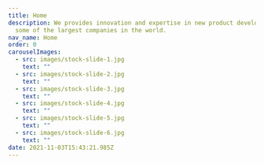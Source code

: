 ```yaml
---
title: Home
description: We provides innovation and expertise in new product development to
  some of the largest companies in the world.
nav_name: Home
order: 0
carouselImages:
  - src: images/stock-slide-1.jpg
    text: ""
  - src: images/stock-slide-2.jpg
    text: ""
  - src: images/stock-slide-3.jpg
    text: ""
  - src: images/stock-slide-4.jpg
    text: ""
  - src: images/stock-slide-5.jpg
    text: ""
  - src: images/stock-slide-6.jpg
    text: ""
date: 2021-11-03T15:43:21.985Z
---
```

<carousel :images="carouselImages"></carousel>

<banner
    message="Home of the HARDTECH Basecamp Incubator"
    path="/hardtechbasecamp"
    elevation="10"
    color="secondary"
    button=true
    button-text="Learn More About the basecamp"
    button-olor="accent">
</banner>
